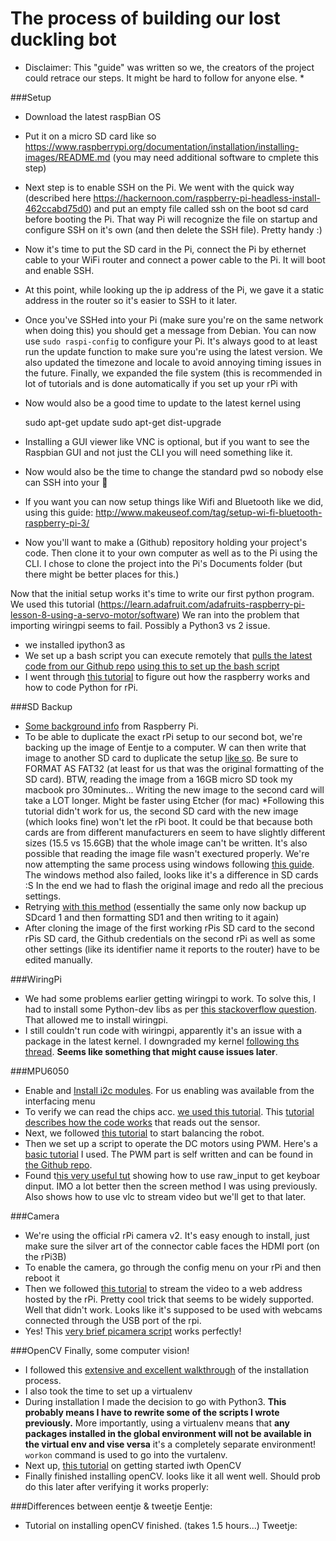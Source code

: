 # The process of building our lost duckling bot

* Disclaimer: This "guide" was written so we, the creators of the project could retrace our steps. It might be hard to follow for anyone else. *

###Setup
* Download the latest raspBian OS
* Put it on a micro SD card like so https://www.raspberrypi.org/documentation/installation/installing-images/README.md (you may need additional software to cmplete this step)
* Next step is to enable SSH on the Pi. We went with the quick way (described here https://hackernoon.com/raspberry-pi-headless-install-462ccabd75d0) and put an empty file called ssh on the boot sd card before booting the Pi. That way Pi will recognize the file on startup and configure SSH on it's own (and then delete the SSH file). Pretty handy :)
* Now it's time to put the SD card in the Pi, connect the Pi by ethernet cable to your WiFi router and connect a power cable to the Pi. It will boot and enable SSH.
* At this point, while looking up the ip address of the Pi, we gave it a static address in the router so it's easier to SSH to it later.
* Once you've SSHed into your Pi (make sure you're on the same network when doing this) you should get a message from Debian. You can now use `sudo raspi-config` to configure your Pi. It's always good to at least run the update function to make sure you're using the latest version. We also updated the timezone and locale to avoid annoying timing issues in the future. Finally, we expanded the file system (this is recommended in  lot of tutorials and is done automatically if you set up your rPi with 
* Now would also be a good time to update to the latest kernel using 

    sudo apt-get update
    sudo apt-get dist-upgrade

* Installing a GUI viewer like VNC is optional, but if you want to see the Raspbian GUI and not just the CLI you will need something like it.
* Now would also be the time to change the standard pwd so nobody else can SSH into your 🍰
* If you want you can now setup things like Wifi and Bluetooth like we did, using this guide: http://www.makeuseof.com/tag/setup-wi-fi-bluetooth-raspberry-pi-3/
* Now you'll want to make a (Github) repository holding your project's code. Then clone it to your own computer as well as to the Pi using the CLI. I chose to clone the project into the Pi's Documents folder (but there might be better places for this.)

Now that the initial setup works it's time to write our first python program. We used this tutorial (https://learn.adafruit.com/adafruits-raspberry-pi-lesson-8-using-a-servo-motor/software)
We ran into the problem that importing wiringpi seems to fail. Possibly a Python3 vs 2 issue.

* we installed ipython3 as
* We set up a bash script you can execute remotely that [pulls the latest code from our Github repo](https://stackoverflow.com/questions/17099564/make-a-shell-script-to-update-3-git-repos) [using this to set up the bash script](http://www.circuitbasics.com/how-to-write-and-run-a-shell-script-on-the-raspberry-pi/)
* I went through [this tutorial](https://learn.sparkfun.com/tutorials/raspberry-gpio) to figure out how the raspberry works and how to code Python for rPi.

###SD Backup
* [Some background info](https://www.raspberrypi.org/documentation/linux/filesystem/backup.md) from Raspberry Pi.
* To be able to duplicate the exact rPi setup to our second bot, we're backing up the image of Eentje to a computer. W can then write that image to another SD card to duplicate the setup [like so](https://computers.tutsplus.com/articles/how-to-clone-raspberry-pi-sd-cards-using-the-command-line-in-os-x--mac-59911). Be sure to FORMAT AS FAT32 (at least for us that was the original formatting of the SD card). BTW, reading the image from a 16GB micro SD took my macbook pro 30minutes... Writing the new image to the second card will take a LOT longer. Might be faster using Etcher (for mac)
*Following this tutorial didn't work for us, the second SD card with the new image (which looks fine) won't let the rPi boot. It could be that because both cards are from different manufacturers en seem to have slightly different sizes (15.5 vs 15.6GB) that the whole image can't be written. It's also possible that reading the image file wasn't exectured properly. We're now attempting the same process using windows following [this guide](http://lifehacker.com/how-to-clone-your-raspberry-pi-sd-card-for-super-easy-r-1261113524). The windows method also failed, looks like it's a difference in SD cards :S
In the end we had to flash the original image and redo all the precious settings.
* Retrying [with this method](sudo%20dd%20if=/dev/disk2%20of=~/eentje.dmg) (essentially the same only now backup up SDcard 1 and then formatting SD1 and then writing to it again)
* After cloning the image of the first working rPis SD card to the second rPis SD card, the Github credentials on the second rPi as well as some other settings (like its identifier name it reports to the router) have to be edited manually.

###WiringPi
* We had some problems earlier getting wiringpi to work. To solve this, I had to install some Python-dev libs as per [this stackoverflow question](https://stackoverflow.com/questions/21530577/fatal-error-python-h-no-such-file-or-directory). That allowed me to install wiringpi.
* I still couldn't run code with wiringpi, apparently it's an issue with a package in the latest kernel. I downgraded my kernel [following ths thread](https://www.raspberrypi.org/forums/viewtopic.php?f=28&t=182191). **Seems like something that might cause issues later**.

###MPU6050
* Enable and [Install i2c modules](https://learn.sparkfun.com/tutorials/raspberry-pi-spi-and-i2c-tutorial). For us enabling was available from the interfacing menu
* To verify we can read the chips acc. [we used this tutorial](https://www.sunfounder.com/learn/sensor-kit-v2-0-for-raspberry-pi-b-plus/lesson-32-mpu6050-gyro-acceleration-sensor-sensor-kit-v2-0-for-b-plus.html). This [tutorial describes how the code works](http://blog.bitify.co.uk/2013/11/reading-data-from-mpu-6050-on-raspberry.html) that reads out the sensor.
* Next, we followed [this tutorial](http://www.instructables.com/id/Building-a-segway-in-Raspberry-Pi/) to start balancing the robot.
* Then we set up a script to operate the DC motors using PWM. Here's a [basic tutorial](http://www.instructables.com/id/Raspberry-PI-L298N-Dual-H-Bridge-DC-Motor/) I used. The PWM part is self written and can be found in [the Github repo](https://github.com/Razpudding/rpi-duckling/blob/master/pwmDC.py).
* Found t[his very useful tut](https://www.hackster.io/Sam_ashu/simple-pi-robot-8270b5) showing how to use raw_input to get keyboar dinput. IMO a lot better then the screen method I was using previously. Also shows how to use vlc to stream video but we'll get to that later.

###Camera
* We're using the official rPi camera v2. It's easy enough to install, just make sure the silver art of the connector cable faces the HDMI port (on the rPi3B)
* To enable the camera, go through the config menu on your rPi and then reboot it
* Then we followed [this tutorial](http://www.instructables.com/id/Raspberry-Pi-remote-webcam/) to stream the video to a web address hosted by the rPi. Pretty cool trick that seems to be widely supported. Well that didn't work. Looks like it's supposed to be used with webcams connected through the USB port of the rpi.
* Yes! This [very brief picamera script](https://picamera.readthedocs.io/en/release-1.13/recipes2.html#web-streaming) works perfectly!

###OpenCV
Finally, some computer vision!
* I followed this [extensive and excellent walkthrough](http://www.pyimagesearch.com/2016/04/18/install-guide-raspberry-pi-3-raspbian-jessie-opencv-3/) of the installation process.
* I also took the time to set up a virtualenv
* During installation I made the decision to go with Python3. **This probably means I have to rewrite some of the scripts I wrote previously.** More importantly, using a virtualenv means that **any packages installed in the global environment will not be available in the virtual env and vise versa** it's a completely separate environment! `workon` command is used to go into the vurtalenv.
* Next up, [this tutorial](http://www.pyimagesearch.com/2015/03/30/accessing-the-raspberry-pi-camera-with-opencv-and-python/) on getting started iwth OpenCV
* Finally finished installing openCV. looks like it all went well. Should prob do this later after verifying it works properly: 

###Differences between eentje & tweetje
Eentje:
* Tutorial on installing openCV finished. (takes 1.5 hours...)
Tweetje: